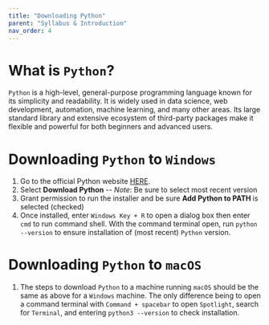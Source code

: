 ```yaml
---
title: "Downloading Python"
parent: "Syllabus & Introduction"
nav_order: 4
---
```


# What is <code>Python</code>?

<code>Python</code> is a high-level, general-purpose programming language known for its simplicity and readability. It is widely used in data science, web development, automation, machine learning, and many other areas. Its large standard library and extensive ecosystem of third-party packages make it flexible and powerful for both beginners and advanced users.

# Downloading <code>Python</code> to <code>Windows</code>

<ol>
<li> Go to the official Python website <a href= "https://www.python.org/downloads/">HERE</a>.</li>
<li> Select <b>Download Python</b> -- <i>Note</i>: Be sure to select most recent version </li>
<li> Grant permission to run the installer and be sure <b> Add Python to PATH </b> is selected (checked) </li>
<li> Once installed, enter <code>Windows Key + R</code> to open a dialog box then enter <code>cmd</code> to run command shell. With the command terminal open, run <code>python --version</code> to ensure installation of (most recent) <code>Python</code> version.  </li>
</ol>


# Downloading <code>Python</code> to <code>macOS</code>

<ol>
<li> The steps to download <code>Python</code> to a machine running <code>macOS</code> should be the same as above for a <code>Windows</code> machine. The only difference being to open a command terminal with <code>Command + spacebar</code> to open <code>Spotlight</code>, search for <code>Terminal</code>, and entering <code>python3 --version</code> to check installation. 
</ol>